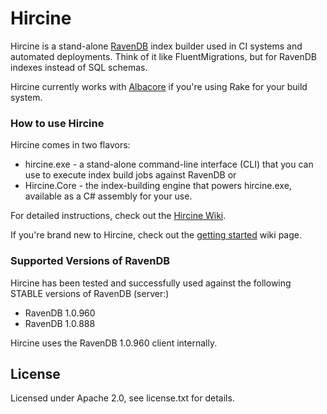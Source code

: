 Hircine
=======

Hircine is a stand-alone [RavenDB](http://ravendb.net/) index builder used in CI systems and automated deployments. Think of it like FluentMigrations, but for RavenDB indexes instead of SQL schemas.

Hircine currently works with [Albacore](https://github.com/Albacore/albacore) if you're using Rake for your build system.

### How to use Hircine ###
Hircine comes in two flavors:

* hircine.exe - a stand-alone command-line interface (CLI) that you can use to execute index build jobs against RavenDB or
* Hircine.Core - the index-building engine that powers hircine.exe, available as a C# assembly for your use.

For detailed instructions, check out the [Hircine Wiki](https://github.com/markedup-mobi/hircine/wiki).

If you're brand new to Hircine, check out the [getting started](https://github.com/markedup-mobi/hircine/wiki/Getting-Started) wiki page.

### Supported Versions of RavenDB ###
Hircine has been tested and successfully used against the following STABLE versions of RavenDB (server:)

* RavenDB 1.0.960
* RavenDB 1.0.888

Hircine uses the RavenDB 1.0.960 client internally.

## License ##
Licensed under Apache 2.0, see license.txt for details.